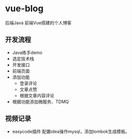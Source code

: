 # vue-blog
后端Java 前端Vue搭建的个人博客
## 开发流程
- Java练手demo
- 选定技术栈
- 开发接口
- 前端页面
- 添加功能
  - 登录评论
  - 文章点赞
  - 根据文章内容评论
- 根据功能添加微服务、TDMQ
  
## 视频记录
- easycode插件
  配置idea操作mysql，添加lombok生成模板。